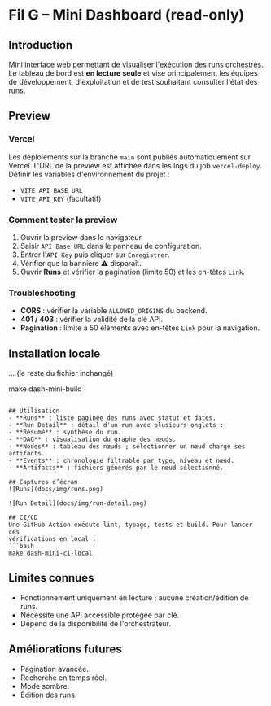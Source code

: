 # Fil G – Mini Dashboard (read-only)

## Introduction
Mini interface web permettant de visualiser l'exécution des runs orchestrés.
Le tableau de bord est **en lecture seule** et vise principalement les
équipes de développement, d'exploitation et de test souhaitant consulter
l'état des runs.

## Preview

### Vercel
Les déploiements sur la branche `main` sont publiés automatiquement sur Vercel.
L'URL de la preview est affichée dans les logs du job `vercel-deploy`.
Définir les variables d'environnement du projet :
- `VITE_API_BASE_URL`
- `VITE_API_KEY` (facultatif)

### Comment tester la preview
1. Ouvrir la preview dans le navigateur.
2. Saisir `API Base URL` dans le panneau de configuration.
3. Entrer l'`API Key` puis cliquer sur `Enregistrer`.
4. Vérifier que la bannière ⚠ disparaît.
5. Ouvrir **Runs** et vérifier la pagination (limite 50) et les en-têtes `Link`.

### Troubleshooting
- **CORS** : vérifier la variable `ALLOWED_ORIGINS` du backend.
- **401 / 403** : vérifier la validité de la clé API.
- **Pagination** : limite à 50 éléments avec en-têtes `Link` pour la navigation.

## Installation locale
… (le reste du fichier inchangé)

   make dash-mini-build
   ```

## Utilisation
- **Runs** : liste paginée des runs avec statut et dates.
- **Run Detail** : détail d'un run avec plusieurs onglets :
  - **Résumé** : synthèse du run.
  - **DAG** : visualisation du graphe des nœuds.
  - **Nodes** : tableau des nœuds ; sélectionner un nœud charge ses artifacts.
  - **Events** : chronologie filtrable par type, niveau et nœud.
  - **Artifacts** : fichiers générés par le nœud sélectionné.

## Captures d’écran
![Runs](docs/img/runs.png)

![Run Detail](docs/img/run-detail.png)

## CI/CD
Une GitHub Action exécute lint, typage, tests et build. Pour lancer ces
vérifications en local :
```bash
make dash-mini-ci-local
```

## Limites connues
- Fonctionnement uniquement en lecture ; aucune création/édition de runs.
- Nécessite une API accessible protégée par clé.
- Dépend de la disponibilité de l'orchestrateur.

## Améliorations futures
- Pagination avancée.
- Recherche en temps réel.
- Mode sombre.
- Édition des runs.
